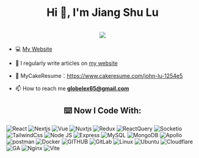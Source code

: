 <h1 align="center">Hi 👋, I'm Jiang Shu Lu <br><br> <img src="https://komarev.com/ghpvc/?username=jiangshuuu&style=for-the-badge"> </h1>

- 💻 [My Website](https://jiangshuuu.com/)

- 📝 I regularly write articles on [my website](https://www.jiangshuuu.com/guides/home/)

- 📓 MyCakeResume：https://www.cakeresume.com/john-lu-1254e5

- 📫 How to reach me **globelex65@gmail.com**

<!--
<h2 align="center">⭐️ My Github Streak & Stats:</h2>
<p align="center">
  <img alt="GitHub Streak" src="https://streak-stats.demolab.com/?user=JiangShuuu" />
  <br/>
  <img alt="GitHub Stats" src="https://github-readme-stats.vercel.app/api?username=JiangShuuu&show_icons=true&theme=tokyonight&hide=issues&hide_border=true" />
</p>
-->

<h2 align="center">⌨️ Now I Code With:</h2>
 <p>
  <img alt="React" src="https://img.shields.io/badge/React-20232A?style=for-the-badge&logo=react&logoColor=61DAFB" />
  <img alt="Nextjs" src="https://img.shields.io/badge/next.js-000000?style=for-the-badge&logo=nextdotjs&logoColor=white" />
  <img alt="Vue" src="https://img.shields.io/badge/Vue.js-35495E?style=for-the-badge&logo=vuedotjs&logoColor=4FC08D" />
  <img alt="Nuxtjs" src="https://img.shields.io/badge/nuxt.js-00C58E?style=for-the-badge&logo=nuxtdotjs&logoColor=white" />
  <img alt="Redux" src="https://img.shields.io/badge/Redux-593D88?style=for-the-badge&logo=redux&logoColor=white" />
  <img alt="ReactQuery" src="https://img.shields.io/badge/React_Query-FF4154?style=for-the-badge&logo=React_Query&logoColor=white" />
  <img alt="Socketio" src="https://img.shields.io/badge/Socket.io-010101?&style=for-the-badge&logo=Socket.io&logoColor=white" />
  <img alt="TailwindCss" src="https://img.shields.io/badge/Tailwind_CSS-38B2AC?style=for-the-badge&logo=tailwind-css&logoColor=white" />
  <img alt="Node JS" src="https://img.shields.io/badge/Node.js-339933?style=for-the-badge&logo=nodedotjs&logoColor=white" />
  <img alt="Express" src="https://img.shields.io/badge/Express.js-000000?style=for-the-badge&logo=express&logoColor=white" />
  <img alt="MySQL" src="https://img.shields.io/badge/MySQL-005C84?style=for-the-badge&logo=mysql&logoColor=white" />
  <img alt="MongoDB" src="https://img.shields.io/badge/MongoDB-4EA94B?style=for-the-badge&logo=mongodb&logoColor=white" />
  <img alt="Apollo" src="https://img.shields.io/badge/Apollo%20GraphQL-311C87?&style=for-the-badge&logo=Apollo%20GraphQL&logoColor=white" />
  <img alt="postman" src="https://img.shields.io/badge/Postman-FF6C37?style=for-the-badge&logo=Postman&logoColor=white" />
  <img alt="Docker" src="https://img.shields.io/badge/Docker-2CA5E0?style=for-the-badge&logo=docker&logoColor=white" />
  <img alt="GITHUB" src="https://img.shields.io/badge/GitHub-100000?style=for-the-badge&logo=github&logoColor=white" />
  <img alt="GitLab" src="https://img.shields.io/badge/GitLab-330F63?style=for-the-badge&logo=gitlab&logoColor=white" />
  <img alt="Linux" src="https://img.shields.io/badge/Linux-FCC624?style=for-the-badge&logo=linux&logoColor=black" />
  <img alt="Ubuntu" src="https://img.shields.io/badge/Ubuntu-E95420?style=for-the-badge&logo=ubuntu&logoColor=white" />
  <img alt="Cloudflare" src="https://img.shields.io/badge/Cloudflare-F38020?style=for-the-badge&logo=Cloudflare&logoColor=white" />
  <img alt="GA" src="https://img.shields.io/badge/Google%20Analytics-E37400?style=for-the-badge&logo=google%20analytics&logoColor=white" />
  <img alt="Nginx" src="https://img.shields.io/badge/Nginx-009639?style=for-the-badge&logo=nginx&logoColor=white" />
  <img alt="Vite" src="https://img.shields.io/badge/Vite-B73BFE?style=for-the-badge&logo=vite&logoColor=FFD62E" />
</p>

<!--
https://github.com/WeiYun0912/WeiYun0912
- Shields.io：https://shields.io/
- Emoji：https://www.emojiall.com/zh-hant
- Simple Icons： https://github.com/simple-icons/simple-icons/tree/master
- Badges4 Readme：https://github.com/alexandresanlim/Badges4-README.md-Profile
- Github Profile Trophy：https://github.com/ryo-ma/github-profile-trophy
- Github Streak Stats：https://github.com/DenverCoder1/github-readme-streak-stats
- Github Stats：https://github.com/anuraghazra/github-readme-stats
- Blog Post Workflow：https://github.com/gautamkrishnar/blog-post-workflow
- Awesome Github Profile Readme：https://github.com/abhisheknaiidu/awesome-github-profile-readme
-->
